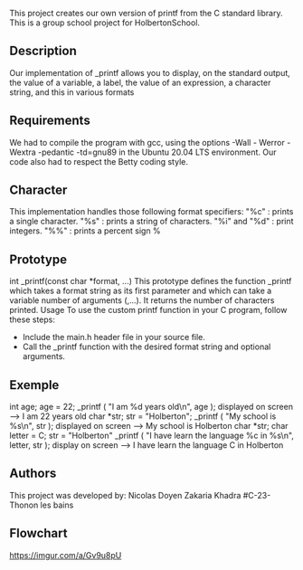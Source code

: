 This project creates our own version of printf from the C standard library.
This is a group school project for HolbertonSchool.

## Description

Our implementation of _printf allows you to display, on the standard output, the value of a variable, a label, the value of an expression, a character string, and this in various formats

## Requirements

We had to compile the program with gcc, using the options -Wall - Werror - Wextra -pedantic -td=gnu89 in the Ubuntu 20.04 LTS environment.
Our code also had to respect the Betty coding style.

## Character

This implementation handles those following format specifiers:
"%c" : prints a single character.
"%s" : prints a string of characters.
"%i" and "%d" : print integers.
"%%" : prints a percent sign %

## Prototype

int _printf(const char *format, ...)
This prototype defines the function _printf which takes a format string as its first parameter and which can take a variable number of arguments (,...). It returns the number of characters printed.
Usage
To use the custom printf function in your C program, follow these steps:
- Include the main.h header file in your source file.
- Call the _printf function with the desired format string and optional arguments.

## Exemple

int age;
age = 22;
_printf ( "I am %d years old\n", age );
displayed on screen --> I am 22 years old
char *str;
str = "Holberton";
_printf ( "My school is %s\n", str );
displayed on screen --> My school is Holberton
char *str;
char letter = C;
 str = "Holberton"
 _printf ( "I have learn the language %c in %s\n", letter, str );
 display on screen --> I have learn the language C in Holberton

## Authors

This project was developed by:
Nicolas Doyen Zakaria Khadra
#C-23-Thonon les bains

## Flowchart

https://imgur.com/a/Gv9u8pU 